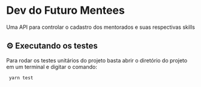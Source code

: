 # Dev do Futuro Mentees

Uma API para controlar o cadastro dos mentorados e suas respectivas skills

## ⚙️ Executando os testes

Para rodar os testes unitários do projeto basta abrir o diretório do projeto em um terminal e digitar o comando:

```
 yarn test
```